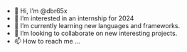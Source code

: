 - 👋 Hi, I’m @dbr65x
- 👀 I’m interested in an internship for 2024
- 🌱 I’m currently learning new languages and frameworks.
- 💞️ I’m looking to collaborate on new interesting projects.
- 📫 How to reach me ...

<!---
dbr65x/dbr65x is a ✨ special ✨ repository because its `README.md` (this file) appears on your GitHub profile.
You can click the Preview link to take a look at your changes.
--->
